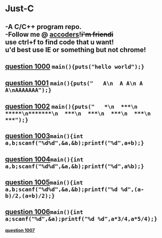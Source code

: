 # Just-C
-A C/C++ program repo.  
-Follow me @ [accoders](http://www.accoders.com)!~~i'm friendi~~  
use ctrl+f to find code that u want!  
u'd best use IE or something but not chrome!
---
__[question 1000](http://www.accoders.com/problem.php?id=1000)__ ```main(){puts("hello world");}```
---
__[question 1001](http://www.accoders.com/problem.php?id=1001)__ ```main(){puts("   A\n  A A\n A   A\nAAAAAAA");}```
--------------------------------------------------------------------------
__[question 1002](http://www.accoders.com/problem.php?id=1002)__ ```main(){puts("   *\n  ***\n *****\n*******\n  ***\n  ***\n  ***\n  ***\n  ***");}```
--------------------------------------------------------------------------
__[question 1003](http://www.accoders.com/problem.php?id=1003)__```main(){int a,b;scanf("%d%d",&a,&b);printf("%d",a+b);}```
--------------------------------------------------------------------------
__[question 1004](http://www.accoders.com/problem.php?id=1004)__```main(){int a,b;scanf("%d%d",&a,&b);printf("%d",a%b);}```
--------------------------------------------------------------------------
__[question 1005](http://www.accoders.com/problem.php?id=1005)__```main(){int a,b;scanf("%d%d",&a,&b);printf("%d %d",(a-b)/2,(a+b)/2);}```
--------------------------------------------------------------------------
__[question 1006](http://www.accoders.com/problem.php?id=1006)__```main(){int a;scanf("%d",&a);printf("%d %d",a*3/4,a*5/4);}```
--------------------------------------------------------------------------
__[question 1007](http://www.accoders.com/problem.php?id=1007)__
